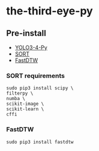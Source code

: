 # the-third-eye-py

## Pre-install

- [YOLO3-4-Py](https://github.com/madhawav/YOLO3-4-Py)
- [SORT](https://github.com/abewley/sort)
- [FastDTW](https://github.com/slaypni/fastdtw)


### SORT requirements

```
sudo pip3 install scipy \
filterpy \
numba \
scikit-image \
scikit-learn \
cffi
```

### FastDTW 

```
sudo pip3 install fastdtw
```